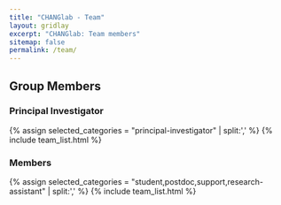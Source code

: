```yaml
---
title: "CHANGlab - Team"
layout: gridlay
excerpt: "CHANGlab: Team members"
sitemap: false
permalink: /team/
---
```


## Group Members

### Principal Investigator
{% assign selected_categories = "principal-investigator" | split:',' %}
{% include team_list.html %}

### Members
{% assign selected_categories = "student,postdoc,support,research-assistant" | split:',' %}
{% include team_list.html %}

<br/>

<!--
<div id="alumni">
## Alumni

### Undergraduate Internship

{% for person in site.data.alumni_interns -%}
{%- if prev_year != person.year_begin %}
#### {{ person.year_begin }}
{% else -%}
;
{% endif -%}
{{ person.name }} 
{%- if person.year_begin != person.year_end %}
(–{{ person.year_end }})
{%- endif %}
{%- assign prev_year = person.year_begin -%}
{%- endfor %}
</div>
-->


<script>
$('body').on('click', '.member-list-item[data-href]', function(){
    if (window.location.hash) {
        window.location.hash = $(this).data('href');
    } else {
        window.location.href = $(this).data('href');
    }
})
</script>
